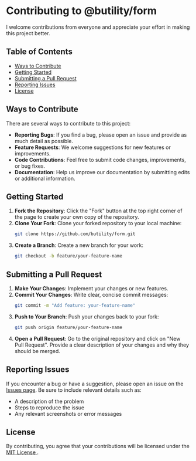 
# Contributing to @butility/form
I welcome contributions from everyone and appreciate your effort in making this project better.

## Table of Contents

- [Ways to Contribute](#ways-to-contribute)
- [Getting Started](#getting-started)
- [Submitting a Pull Request](#submitting-a-pull-request)
- [Reporting Issues](#reporting-issues)
- [License](#license)

## Ways to Contribute

There are several ways to contribute to this project:

- **Reporting Bugs**: If you find a bug, please open an issue and provide as much detail as possible.
- **Feature Requests**: We welcome suggestions for new features or improvements.
- **Code Contributions**: Feel free to submit code changes, improvements, or bug fixes.
- **Documentation**: Help us improve our documentation by submitting edits or additional information.

## Getting Started

1. **Fork the Repository**: Click the "Fork" button at the top right corner of the page to create your own copy of the repository.
2. **Clone Your Fork**: Clone your forked repository to your local machine:
   ```bash
   git clone https://github.com/butility/form.git
   ```
3. **Create a Branch**: Create a new branch for your work:
   ```bash
   git checkout -b feature/your-feature-name
   ```

## Submitting a Pull Request

1. **Make Your Changes**: Implement your changes or new features.
2. **Commit Your Changes**: Write clear, concise commit messages:
   ```bash
   git commit -m "Add feature: your-feature-name"
   ```
3. **Push to Your Branch**: Push your changes back to your fork:
   ```bash
   git push origin feature/your-feature-name
   ```
4. **Open a Pull Request**: Go to the original repository and click on "New Pull Request". Provide a clear description of your changes and why they should be merged.

## Reporting Issues

If you encounter a bug or have a suggestion, please open an issue on the [Issues page](https://github.com/butility/form/issues). Be sure to include relevant details such as:

- A description of the problem
- Steps to reproduce the issue
- Any relevant screenshots or error messages

## License

By contributing, you agree that your contributions will be licensed under the [MIT License ](LICENSE).
